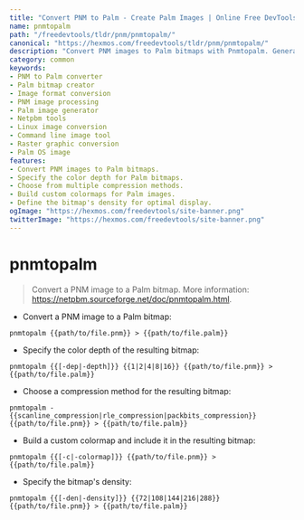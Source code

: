 ```yaml
---
title: "Convert PNM to Palm - Create Palm Images | Online Free DevTools by Hexmos"
name: pnmtopalm
path: "/freedevtools/tldr/pnm/pnmtopalm/"
canonical: "https://hexmos.com/freedevtools/tldr/pnm/pnmtopalm/"
description: "Convert PNM images to Palm bitmaps with Pnmtopalm. Generate Palm images with various color depths and compression methods. Free online tool, no registration required."
category: common
keywords:
- PNM to Palm converter
- Palm bitmap creator
- Image format conversion
- PNM image processing
- Palm image generator
- Netpbm tools
- Linux image conversion
- Command line image tool
- Raster graphic conversion
- Palm OS image
features:
- Convert PNM images to Palm bitmaps.
- Specify the color depth for Palm bitmaps.
- Choose from multiple compression methods.
- Build custom colormaps for Palm images.
- Define the bitmap's density for optimal display.
ogImage: "https://hexmos.com/freedevtools/site-banner.png"
twitterImage: "https://hexmos.com/freedevtools/site-banner.png"
---
```


# pnmtopalm

> Convert a PNM image to a Palm bitmap.
> More information: <https://netpbm.sourceforge.net/doc/pnmtopalm.html>.

- Convert a PNM image to a Palm bitmap:

`pnmtopalm {{path/to/file.pnm}} > {{path/to/file.palm}}`

- Specify the color depth of the resulting bitmap:

`pnmtopalm {{[-dep|-depth]}} {{1|2|4|8|16}} {{path/to/file.pnm}} > {{path/to/file.palm}}`

- Choose a compression method for the resulting bitmap:

`pnmtopalm -{{scanline_compression|rle_compression|packbits_compression}} {{path/to/file.pnm}} > {{path/to/file.palm}}`

- Build a custom colormap and include it in the resulting bitmap:

`pnmtopalm {{[-c|-colormap]}} {{path/to/file.pnm}} > {{path/to/file.palm}}`

- Specify the bitmap's density:

`pnmtopalm {{[-den|-density]}} {{72|108|144|216|288}} {{path/to/file.pnm}} > {{path/to/file.palm}}`
